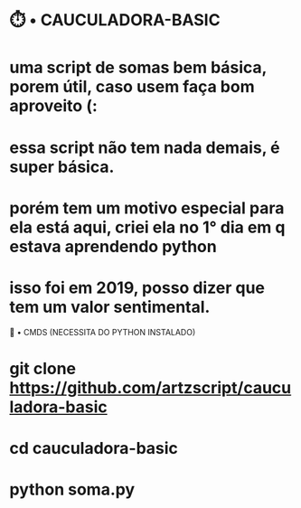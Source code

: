 # ⏱️ • CAUCULADORA-BASIC
# uma script de somas bem básica, porem útil, caso usem faça bom aproveito (:

# essa script não tem nada demais, é super básica. 
# porém tem um motivo especial para ela está aqui, criei ela no 1° dia em q estava aprendendo python
# isso foi em 2019, posso dizer que tem um valor sentimental.

📌 • CMDS (NECESSITA DO PYTHON INSTALADO) 

# git clone https://github.com/artzscript/cauculadora-basic
# cd cauculadora-basic 
# python soma.py
